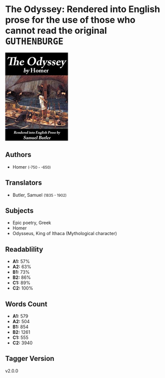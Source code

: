 # The Odyssey: Rendered into English prose for the use of those who cannot read the original <kbd>GUTHENBURGE</kbd>

![](./cover.medium.jpg "")

## Authors


 - Homer <small>(-750 - -650)</small>

## Translators


 - Butler, Samuel <small>(1835 - 1902)</small>

## Subjects


 - Epic poetry, Greek
 - Homer
 - Odysseus, King of Ithaca (Mythological character)

## Readablility


 - **A1:** 57%
 - **A2:** 63%
 - **B1:** 73%
 - **B2:** 86%
 - **C1:** 89%
 - **C2:** 100%

## Words Count


 - **A1:** 579
 - **A2:** 504
 - **B1:** 854
 - **B2:** 1261
 - **C1:** 555
 - **C2:** 3940

## Tagger Version


v2.0.0
